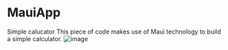 # MauiApp
Simple calucator
This piece of code makes use of Maui technology to build a simple calculator.
![image](https://user-images.githubusercontent.com/57104761/177045571-3b3b6f40-ce53-4388-a1e9-e5ac0e706fbc.png)
